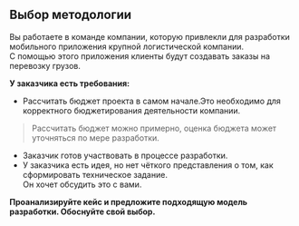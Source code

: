 ## Выбор методологии
Вы работаете в команде компании, которую привлекли для разработки мобильного приложения крупной логистической компании.  
С помощью этого приложения клиенты будут создавать заказы на перевозку грузов.  

**У заказчика есть требования:**
- Рассчитать бюджет проекта в самом начале.Это необходимо для корректного бюджетирования деятельности компании.  
>Рассчитать бюджет можно примерно, оценка бюджета может уточняться по мере разработки.
- Заказчик готов участвовать в процессе разработки.
- У заказчика есть идея, но нет чёткого представления о том, как сформировать техническое задание.  
Он хочет обсудить это с вами.

**Проанализируйте кейс и предложите подходящую модель разработки. Обоснуйте свой выбор.**

